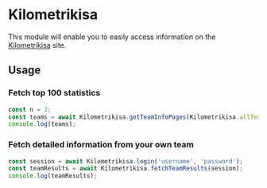 # Kilometrikisa

This module will enable you to easily access information on the [Kilometrikisa](https://www.kilometrikisa.fi/) site.

## Usage

### Fetch top 100 statistics

```javascript
const n = 2;
const teams = await Kilometrikisa.getTeamInfoPages(Kilometrikisa.allTeamsTopListPage, n);
console.log(teams);
```

### Fetch detailed information from your own team

```javascript
const session = await Kilometrikisa.login('username', 'password');
const teamResults = await Kilometrikisa.fetchTeamResults(session);
console.log(teamResults);
```
